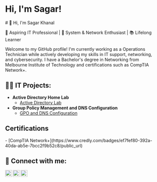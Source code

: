 <h1>Hi, I'm Sagar!</h1>
# 👋 Hi, I'm Sagar Khanal

🎯 Aspiring IT Professional | 🔧 System & Network Enthusiast | 📚 Lifelong Learner

Welcome to my GitHub profile! I'm currently working as a Operations Technician while actively developing my skills in IT support, networking, and cybersecurity. I have a Bachelor's degree in Networking from Melbourne Institute of Technology and certifications such as CompTIA Network+.
<h2>👨‍💻 IT Projects:</h2>

- <b>Active Directory Home Lab</b>
  - [Active Directory Lab](https://github.com/sagarkhanal1/ActiveDirectoryLab)
- <b>Group Policy Management and DNS Configuration</b>
  - [GPO and DNS Configuration](https://github.com/sagarkhanal1/ActiveDirectoryLab)
    
<h2>Certifications</h2>
- [CompTIA Network+](https://www.credly.com/badges/ef7fef80-392a-40da-ab5e-7bcc2f9b52c8/public_url)


<h2> 🤳 Connect with me:</h2>

[<img align="left" alt="SagarKhanal | Twitter" width="22px" src="https://cdn.jsdelivr.net/npm/simple-icons@v3/icons/twitter.svg" />][twitter]
[<img align="left" alt="SagarKhanal | LinkedIn" width="22px" src="https://cdn.jsdelivr.net/npm/simple-icons@v3/icons/linkedin.svg" />][linkedin]
[<img align="left" alt="SagarKhanal | Instagram" width="22px" src="https://cdn.jsdelivr.net/npm/simple-icons@v3/icons/instagram.svg" />][instagram]

[twitter]: https://x.com/saga79170
[instagram]:https://www.instagram.com/sagar_khanal_/
[linkedin]: https://www.linkedin.com/in/sagar-khanal/
